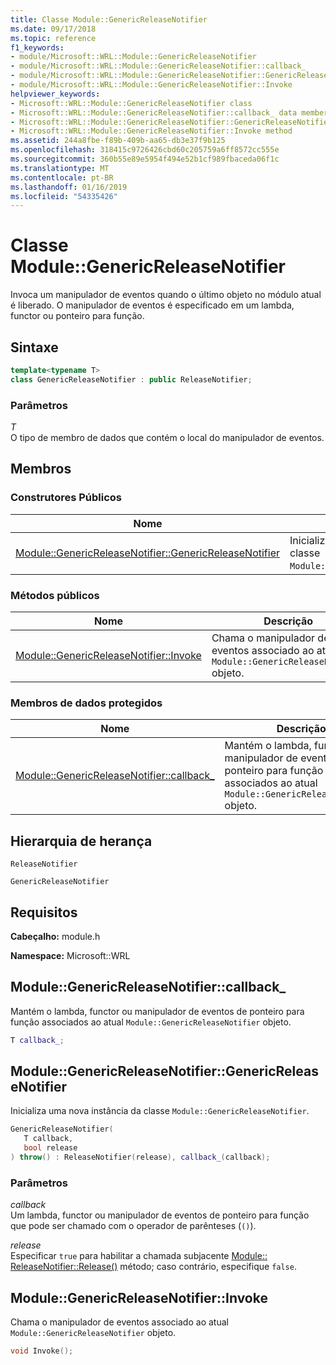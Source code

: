 ```yaml
---
title: Classe Module::GenericReleaseNotifier
ms.date: 09/17/2018
ms.topic: reference
f1_keywords:
- module/Microsoft::WRL::Module::GenericReleaseNotifier
- module/Microsoft::WRL::Module::GenericReleaseNotifier::callback_
- module/Microsoft::WRL::Module::GenericReleaseNotifier::GenericReleaseNotifier
- module/Microsoft::WRL::Module::GenericReleaseNotifier::Invoke
helpviewer_keywords:
- Microsoft::WRL::Module::GenericReleaseNotifier class
- Microsoft::WRL::Module::GenericReleaseNotifier::callback_ data member
- Microsoft::WRL::Module::GenericReleaseNotifier::GenericReleaseNotifier, constructor
- Microsoft::WRL::Module::GenericReleaseNotifier::Invoke method
ms.assetid: 244a8fbe-f89b-409b-aa65-db3e37f9b125
ms.openlocfilehash: 318415c9726426cbd60c205759a6ff8572cc555e
ms.sourcegitcommit: 360b55e89e5954f494e52b1cf989fbaceda06f1c
ms.translationtype: MT
ms.contentlocale: pt-BR
ms.lasthandoff: 01/16/2019
ms.locfileid: "54335426"
---
```

# <a name="modulegenericreleasenotifier-class"></a>Classe Module::GenericReleaseNotifier

Invoca um manipulador de eventos quando o último objeto no módulo atual é liberado. O manipulador de eventos é especificado em um lambda, functor ou ponteiro para função.

## <a name="syntax"></a>Sintaxe

```cpp
template<typename T>
class GenericReleaseNotifier : public ReleaseNotifier;
```

### <a name="parameters"></a>Parâmetros

*T*<br/>
O tipo de membro de dados que contém o local do manipulador de eventos.

## <a name="members"></a>Membros

### <a name="public-constructors"></a>Construtores Públicos

Nome                                                                                                     | Descrição
-------------------------------------------------------------------------------------------------------- | -------------------------------------------------------------------------
[Module::GenericReleaseNotifier::GenericReleaseNotifier](#genericreleasenotifier-genericreleasenotifier) | Inicializa uma nova instância da classe `Module::GenericReleaseNotifier`.

### <a name="public-methods"></a>Métodos públicos

Nome                                                                     | Descrição
------------------------------------------------------------------------ | --------------------------------------------------------------------------------------------
[Module::GenericReleaseNotifier::Invoke](#genericreleasenotifier-invoke) | Chama o manipulador de eventos associado ao atual `Module::GenericReleaseNotifier` objeto.

### <a name="protected-data-members"></a>Membros de dados protegidos

Nome                                                                          | Descrição
----------------------------------------------------------------------------- | ------------------------------------------------------------------------------------------------------------------------------------
[Module::GenericReleaseNotifier::callback_](#genericreleasenotifier-callback) | Mantém o lambda, functor ou manipulador de eventos de ponteiro para função associados ao atual `Module::GenericReleaseNotifier` objeto.

## <a name="inheritance-hierarchy"></a>Hierarquia de herança

`ReleaseNotifier`

`GenericReleaseNotifier`

## <a name="requirements"></a>Requisitos

**Cabeçalho:** module.h

**Namespace:** Microsoft::WRL

## <a name="genericreleasenotifier-callback"></a>Module::GenericReleaseNotifier::callback_

Mantém o lambda, functor ou manipulador de eventos de ponteiro para função associados ao atual `Module::GenericReleaseNotifier` objeto.

```cpp
T callback_;
```

## <a name="genericreleasenotifier-genericreleasenotifier"></a>Module::GenericReleaseNotifier::GenericReleaseNotifier

Inicializa uma nova instância da classe `Module::GenericReleaseNotifier`.

```cpp
GenericReleaseNotifier(
   T callback,
   bool release
) throw() : ReleaseNotifier(release), callback_(callback);
```

### <a name="parameters"></a>Parâmetros

*callback*<br/>
Um lambda, functor ou manipulador de eventos de ponteiro para função que pode ser chamado com o operador de parênteses (`()`).

*release*<br/>
Especificar `true` para habilitar a chamada subjacente [Module:: ReleaseNotifier::Release()](module-releasenotifier-class.md#releasenotifier-release) método; caso contrário, especifique `false`.

## <a name="genericreleasenotifier-invoke"></a>Module::GenericReleaseNotifier::Invoke

Chama o manipulador de eventos associado ao atual `Module::GenericReleaseNotifier` objeto.

```cpp
void Invoke();
```
